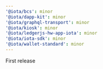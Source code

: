 ```yaml
---
'@iota/bcs': minor
'@iota/dapp-kit': minor
'@iota/graphql-transport': minor
'@iota/kiosk': minor
'@iota/ledgerjs-hw-app-iota': minor
'@iota/iota-sdk': minor
'@iota/wallet-standard': minor
---
```


First release
